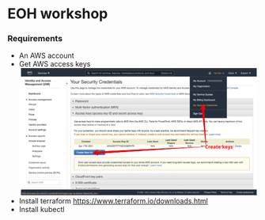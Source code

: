 # EOH workshop


### Requirements

- An AWS account
- Get AWS access keys
![AWS keys](docs/aws_keys.png)
- Install terraform https://www.terraform.io/downloads.html
- Install kubectl